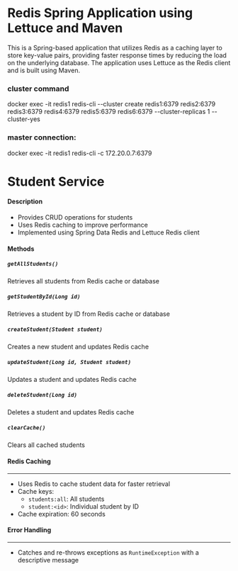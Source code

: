 <h1>Redis Spring Application using Lettuce and Maven</h1>
This is a Spring-based application that utilizes Redis as a caching layer to store key-value pairs, providing faster response times by reducing the load on the underlying database. 
The application uses Lettuce as the Redis client and is built using Maven.

### cluster command
docker exec -it redis1 redis-cli --cluster create redis1:6379 redis2:6379 redis3:6379 redis4:6379 redis5:6379 redis6:6379 --cluster-replicas 1 --cluster-yes
### master connection:
docker exec -it redis1 redis-cli -c 172.20.0.7:6379

 Student Service
================

#### Description

* Provides CRUD operations for students
* Uses Redis caching to improve performance
* Implemented using Spring Data Redis and Lettuce Redis client

#### Methods

##### `getAllStudents()`
Retrieves all students from Redis cache or database

##### `getStudentById(Long id)`
Retrieves a student by ID from Redis cache or database

##### `createStudent(Student student)`
Creates a new student and updates Redis cache

##### `updateStudent(Long id, Student student)`
Updates a student and updates Redis cache

##### `deleteStudent(Long id)`
Deletes a student and updates Redis cache

##### `clearCache()`
Clears all cached students

#### Redis Caching
--------------

* Uses Redis to cache student data for faster retrieval
* Cache keys:
	+ `students:all`: All students
	+ `student:<id>`: Individual student by ID
* Cache expiration: 60 seconds

#### Error Handling
----------------

* Catches and re-throws exceptions as `RuntimeException` with a descriptive message
